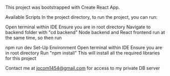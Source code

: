This project was bootstrapped with Create React App.

Available Scripts
In the project directory, to run the project, you can run:

Open terminal within IDE
Ensure you are in root directory
Navigate to backend folder with "cd backend"
Node backend and React frontend run at the same time, so then run

npm run dev
Set-Up Environment
Open terminal within IDE
Ensure you are in root directory
Run "npm install"
This will install all the required libraries for this project

Contact me at jocom1454@gmail.com for access to my private DB server
